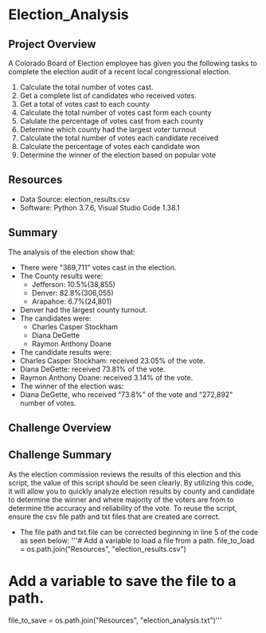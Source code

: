 # Election_Analysis

## Project Overview
A Colorado Board of Election employee has given you the following tasks to complete the election audit of a recent local congressional election.

1. Calculate the total number of votes cast.
2. Get a complete list of candidates who received votes.
3. Get a total of votes cast to each county
4. Calculate the total number of votes cast form each county
5. Calulate the percentage of votes cast from each county
6. Determine which county had the largest voter turnout
7. Calculate the total number of votes each candidate received
8. Calculate the percentage of votes each candidate won
9. Determine the winner of the election based on popular vote

## Resources
- Data Source: election_results.csv
- Software: Python 3.7.6, Visual Studio Code 1.38.1

## Summary
The analysis of the election show that:
- There were "369,711" votes cast in the election.
- The County results were:
  - Jefferson: 10.5%(38,855)
  - Denver: 82.8%(306,055)
  - Arapahoe: 6.7%(24,801)
- Denver had the largest county turnout.
- The candidates were:
  - Charles Casper Stockham
  - Diana DeGette
  - Raymon Anthony Doane
 - The candidate results were:
  - Charles Casper Stockham: received 23.05% of the vote.
  - Diana DeGette: received 73.81% of the vote.
  - Raymon Anthony Doane: received 3.14% of the vote.
 - The winner of the election was:
  - Diana DeGette, who received "73.8%" of the vote and "272,892" number of votes.
  
 ## Challenge Overview
 
 ## Challenge Summary
 As the election commission reviews the results of this election and this script, the value of this script should be seen clearly. By utilizing this code, it will allow you to quickly analyze election results by county and candidate to determine the winner and where majority of the voters are from to determine the accuracy and reliability of the vote. To reuse the script, ensure the csv file path and txt files that are created are correct.
- The file path and txt.file can be corrected beginning in line 5 of the code as seen below:
'''# Add a variable to load a file from a path.
file_to_load = os.path.join("Resources", "election_results.csv")
# Add a variable to save the file to a path.
file_to_save = os.path.join("Resources", "election_analysis.txt")'''


